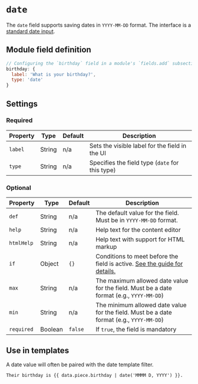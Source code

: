 # `date`

The `date` field supports saving dates in `YYYY-MM-DD` format. The interface is a [standard date input](https://developer.mozilla.org/en-US/docs/Web/HTML/Element/input/date).

## Module field definition

```javascript
// Configuring the `birthday` field in a module's `fields.add` subsection:
birthday: {
  label: 'What is your birthday?',
  type: 'date'
}
```

## Settings

### Required

|  Property | Type   | Default | Description |
|-----------|-----------|-----------|-----------|
|`label` | String | n/a | Sets the visible label for the field in the UI |
|`type` | String | n/a | Specifies the field type (`date` for this type) |

### Optional

|  Property | Type   | Default | Description |
|-----------|-----------|-----------|-----------|
|`def` | String | n/a | The default value for the field. Must be in `YYYY-MM-DD` format. |
|`help` | String | n/a | Help text for the content editor |
|`htmlHelp` | String | n/a | Help text with support for HTML markup |
|`if` | Object | `{}` | Conditions to meet before the field is active. [See the guide for details.](/guide/conditional-fields) |
|`max` | String | n/a | The maximum allowed date value for the field. Must be a date format (e.g., `YYYY-MM-DD`) |
|`min` | String | n/a | The minimum allowed date value for the field. Must be a date format (e.g., `YYYY-MM-DD`) |
|`required` | Boolean | `false` | If `true`, the field is mandatory |

<!-- TODO: The following settings are likely to return, but are not yet implemented. -->
<!-- |contextual | Boolean | false | If `true`, it will prevent the field from appearing in the editor modal | -->
<!-- |readOnly | Boolean | false | If `true`, prevents the user from editing the field value | -->

## Use in templates

<!-- TODO: Link to the date filter documentation -->
A date value will often be paired with the date template filter.

```django
Their birthday is {{ data.piece.birthday | date('MMMM D, YYYY') }}.
```